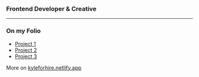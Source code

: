 ### Frontend Developer & Creative

---

### On my Folio

- [Project 1](https://www.example.com) 
- [Project 2](https://www.example.com)
- [Project 3](https://www.example.com)

More on [kyleforhire.netlify.app](kyleforhire.netlify.app)





<!--
**King-Kyle/King-Kyle** is a ✨ _special_ ✨ repository because its `README.md` (this file) appears on your GitHub profile.

Here are some ideas to get you started:

- 🔭 I’m currently working on ...
- 🌱 I’m currently learning ...
- 👯 I’m looking to collaborate on ...
- 🤔 I’m looking for help with ...
- 💬 Ask me about ...
- 📫 How to reach me: ...
- 😄 Pronouns: ...
- ⚡ Fun fact: ...
-->
